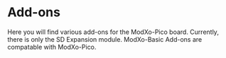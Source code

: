 # Add-ons

Here you will find various add-ons for the ModXo-Pico board. Currently, there is only the SD Expansion module. ModXo-Basic Add-ons are compatable with ModXo-Pico.
